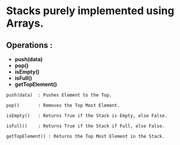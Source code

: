 <!--
 * @Author: lihongchao
 * @Date: 2021-08-30 10:26:23
 * @LastEditTime: 2021-08-30 20:37:49
 * @LastEditors: your name
 * @Description: In User Settings Edit
-->
# Stacks purely implemented using Arrays.

## Operations :

- **push(data)**
- **pop()**
- **isEmpty()**
- **isFull()**
- **getTopElement()**

```
push(data)  : Pushes Element to the Top.

pop()       : Removes the Top Most Element.

isEmpty()   : Returns True if the Stack is Empty, else False.

isFull()    : Returns True if the Stack if Full, else False.

getTopElement() : Returns the Top Most Element in the Stack.

```



